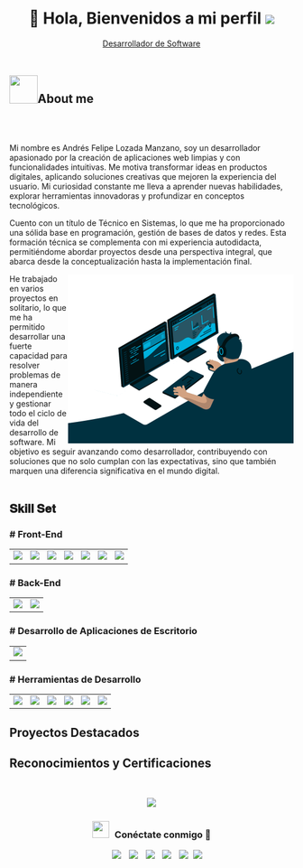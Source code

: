 <h1 align="center"> 👋 Hola, Bienvenidos a mi perfil <img src="https://media.giphy.com/media/hvRJCLFzcasrR4ia7z/giphy.gif" width="35"></h1>
<p align="center">
  <a href="#">Desarrollador de Software</a>
</p>


<br><br>
<img align="left" src = "https://user-images.githubusercontent.com/63050133/156777293-72a6e681-2582-4a9d-ad92-09d1181d47c7.gif" width = 50px height=50px>


<h2 align="left" font-weight="bold">About me</h2>  
<br><br>

Mi nombre es Andrés Felipe Lozada Manzano, soy un desarrollador apasionado por la creación de aplicaciones web limpias y con funcionalidades intuitivas. Me motiva transformar ideas en productos digitales, aplicando soluciones creativas que mejoren la experiencia del usuario. Mi curiosidad constante me lleva a aprender nuevas habilidades, explorar herramientas innovadoras y profundizar en conceptos tecnológicos.

Cuento con un título de Técnico en Sistemas, lo que me ha proporcionado una sólida base en programación, gestión de bases de datos y redes. Esta formación técnica se complementa con mi experiencia autodidacta, permitiéndome abordar proyectos desde una perspectiva integral, que abarca desde la conceptualización hasta la implementación final.

<img align="right" alt="Coding" width="400" src="https://github.com/supravatm/supravatm/blob/main/src/code.gif">
He trabajado en varios proyectos en solitario, lo que me ha permitido desarrollar una fuerte capacidad para resolver problemas de manera independiente y gestionar todo el ciclo de vida del desarrollo de software. Mi objetivo es seguir avanzando como desarrollador, contribuyendo con soluciones que no solo cumplan con las expectativas, sino que también marquen una diferencia significativa en el mundo digital.
<br>

<br>
<h2 font-weight="bold">𝐒𝐤𝐢𝐥𝐥 𝐒𝐞𝐭</h2>
<h3># Front-End</h3>
<table>
  <tr>
      <td><img src="https://skillicons.dev/icons?i=html" width="80"></td>
      <td><img src="https://skillicons.dev/icons?i=css" width="80"></td>
      <td><img src="https://skillicons.dev/icons?i=js" width="80"></td>
      <td><img src="https://skillicons.dev/icons?i=bootstrap" width="80"></td>
      <td><img src="https://skillicons.dev/icons?i=sass" width="80"></td>
      <td><img src="https://skillicons.dev/icons?i=angular" width="80"></td>
      <td><img src="https://skillicons.dev/icons?i=jquery" width="80"></td>
  </tr>

</table>
<h3># Back-End</h3>
<table>
  <tr>
      <td><img src="https://skillicons.dev/icons?i=py" width="80"></td>
      <td><img src="https://skillicons.dev/icons?i=cpp" width="80"></td>
  </tr>

</table>
<h3># Desarrollo de Aplicaciones de Escritorio</h3>
<table>
  <tr>
     <td><img src="https://skillicons.dev/icons?i=qt" width="80"></td>
  </tr>

</table>  
<h3># Herramientas de Desarrollo</h3>
<table>
  <tr>
      <td><img src="https://skillicons.dev/icons?i=git" width="80"></td>
      <td><img src="https://skillicons.dev/icons?i=vscode" width="80"></td>
      <td><img src="https://skillicons.dev/icons?i=anaconda" width="80"></td>
      <td><img src="https://skillicons.dev/icons?i=sketchup" width="80"></td>
      <td><img src="https://skillicons.dev/icons?i=figma" width="80"></td>
      <td><img src="https://skillicons.dev/icons?i=xd" width="80"></td>
      
  </tr>

</table>
<h2>Proyectos Destacados</h2>
<h2>Reconocimientos y Certificaciones</h2>
<br/>
<p  align="center">
<img src="https://user-images.githubusercontent.com/73097560/115834477-dbab4500-a447-11eb-908a-139a6edaec5c.gif">             
<br>

<h3 align="center" > <img src="https://media.giphy.com/media/iY8CRBdQXODJSCERIr/giphy.gif" width="30" height="30" style="margin-right: 10px;">Conéctate conmigo 🤝 </h3>

<p align="center">

 <div align="center"  class="icons-social" style="margin-left: 10px;">
	<a style="margin-left: 10px;"  target="_blank" href="">
		<img src="https://img.shields.io/badge/GitHub-100000?style=for-the-badge&logo=github&logoColor=white"></a>
        <a style="margin-left: 10px;" target="_blank" href="">
		<img src="https://img.shields.io/badge/Gmail-D14836?style=for-the-badge&logo=gmail&logoColor=white"></a>
        <a style="margin-left: 10px;" target="_blank" href="">
		<img src="https://img.shields.io/badge/LinkedIn-0077B5?style=for-the-badge&logo=linkedin&logoColor=white"></a>
	<a style="margin-left: 10px;" target="_blank" href="">
		<img src="https://img.shields.io/badge/Discord-7289DA?style=for-the-badge&logo=discord&logoColor=white"></a>
	<a style="margin-left: 10px;" target="_blank" href="">
		<img src="https://img.shields.io/badge/YouTube-FF0000?style=for-the-badge&logo=youtube&logoColor=white"></a>
	<a style="margin-left: 5px;" target="_blank" href="">
		<img src="https://img.shields.io/badge/Twitter-1DA1F2?style=for-the-badge&logo=twitter&logoColor=white"></a>
 </div>

</p>

